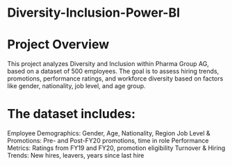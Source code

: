 # Diversity-Inclusion-Power-BI
# Project Overview
This project analyzes Diversity and Inclusion within Pharma Group AG, based on a dataset of 500 employees. The goal is to assess hiring trends, promotions, performance ratings, and workforce diversity based on factors like gender, nationality, job level, and age group.

# The dataset includes:
Employee Demographics: Gender, Age, Nationality, Region
Job Level & Promotions: Pre- and Post-FY20 promotions, time in role
Performance Metrics: Ratings from FY19 and FY20, promotion eligibility
Turnover & Hiring Trends: New hires, leavers, years since last hire
